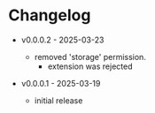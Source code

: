 # Changelog

* v0.0.0.2 - 2025-03-23
    * removed 'storage' permission.
        * extension was rejected

* v0.0.0.1 - 2025-03-19
    * initial release
